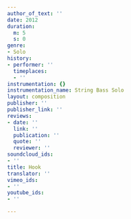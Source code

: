 ```yaml
---
author_of_text: ''
date: 2012
duration:
  m: 5
  s: 0
genre:
- Solo
history:
- performer: ''
  timeplaces:
  - ''
instrumentation: {}
instrumentation_name: String Bass Solo
layout: composition
publisher: ''
publisher_link: ''
reviews:
- date: ''
  link: ''
  publication: ''
  quote: ''
  reviewer: ''
soundcloud_ids:
- ''
title: Hook
translator: ''
vimeo_ids:
- ''
youtube_ids:
- ''

---
```

